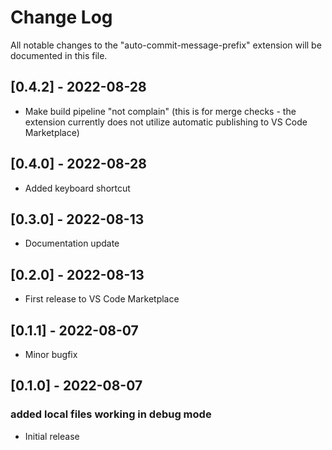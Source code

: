 # Change Log

All notable changes to the "auto-commit-message-prefix" extension will be documented in this file.

## [0.4.2] - 2022-08-28
- Make build pipeline "not complain" (this is for merge checks - the extension currently does not utilize automatic publishing to VS Code Marketplace)

## [0.4.0] - 2022-08-28
- Added keyboard shortcut

## [0.3.0] - 2022-08-13
- Documentation update

## [0.2.0] - 2022-08-13
- First release to VS Code Marketplace

## [0.1.1] - 2022-08-07
- Minor bugfix

## [0.1.0] - 2022-08-07
### added local files working in debug mode
- Initial release